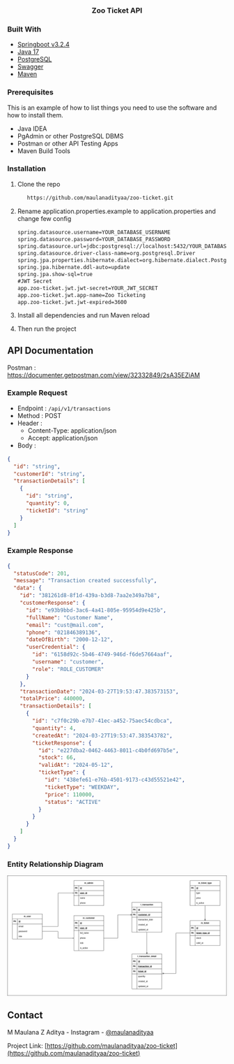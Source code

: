 <p align="center">

<h3 align="center">Zoo Ticket API</h3>
</p>

### Built With

- [Springboot v3.2.4](https://spring.io/)
- [Java 17](https://www.oracle.com/java/technologies/javase/jdk17-archive-downloads.html)
- [PostgreSQL](https://www.postgresql.org/docs/)
- [Swagger](https://realrashid.github.io/sweet-alert/)
- [Maven](https://maven.apache.org/)

### Prerequisites

This is an example of how to list things you need to use the software and how to install them.

- Java IDEA
- PgAdmin or other PostgreSQL DBMS
- Postman or other API Testing Apps<br/>
- Maven Build Tools

### Installation

1. Clone the repo
   ```sh
      https://github.com/maulanadityaa/zoo-ticket.git
   ```
2. Rename application.properties.example to application.properties and change few config

   ```properties
   spring.datasource.username=YOUR_DATABASE_USERNAME
   spring.datasource.password=YOUR_DATABASE_PASSWORD
   spring.datasource.url=jdbc:postgresql://localhost:5432/YOUR_DATABASE_NAME
   spring.datasource.driver-class-name=org.postgresql.Driver
   spring.jpa.properties.hibernate.dialect=org.hibernate.dialect.PostgreSQLDialect
   spring.jpa.hibernate.ddl-auto=update
   spring.jpa.show-sql=true
   #JWT Secret
   app.zoo-ticket.jwt.jwt-secret=YOUR_JWT_SECRET
   app.zoo-ticket.jwt.app-name=Zoo Ticketing
   app.zoo-ticket.jwt.jwt-expired=3600

   ```
3. Install all dependencies and run Maven reload

4. Then run the project

## API Documentation

Postman : https://documenter.getpostman.com/view/32332849/2sA35EZiAM

### Example Request

- Endpoint : ```/api/v1/transactions```
- Method : POST
- Header :
    - Content-Type: application/json
    - Accept: application/json
- Body :

```json
{
  "id": "string",
  "customerId": "string",
  "transactionDetails": [
    {
      "id": "string",
      "quantity": 0,
      "ticketId": "string"
    }
  ]
}
```

### Example Response

```json
{
  "statusCode": 201,
  "message": "Transaction created successfully",
  "data": {
    "id": "381261d8-8f1d-439a-b3d8-7aa2e349a7b8",
    "customerResponse": {
      "id": "e93b9bbd-3ac6-4a41-805e-95954d9e425b",
      "fullName": "Customer Name",
      "email": "cust@mail.com",
      "phone": "021846389136",
      "dateOfBirth": "2000-12-12",
      "userCredential": {
        "id": "6158d92c-5b46-4749-946d-f6de57664aaf",
        "username": "customer",
        "role": "ROLE_CUSTOMER"
      }
    },
    "transactionDate": "2024-03-27T19:53:47.383573153",
    "totalPrice": 440000,
    "transactionDetails": [
      {
        "id": "c7f0c29b-e7b7-41ec-a452-75aec54cdbca",
        "quantity": 4,
        "createdAt": "2024-03-27T19:53:47.383543782",
        "ticketResponse": {
          "id": "e227dba2-0462-4463-8011-c4b0fd697b5e",
          "stock": 66,
          "validAt": "2024-05-12",
          "ticketType": {
            "id": "438efe61-e76b-4501-9173-c43d55521e42",
            "ticketType": "WEEKDAY",
            "price": 110000,
            "status": "ACTIVE"
          }
        }
      }
    ]
  }
}
```

### Entity Relationship Diagram

![erd](./zoo-ticket-erd.png)
<!-- CONTACT -->

## Contact

M Maulana Z Aditya -
Instagram - [@maulanadityaa](https://instagram.com/maulanadityaa)

Project Link: [https://github.com/maulanadityaa/zoo-ticket](https://github.com/maulanadityaa/zoo-ticket)
